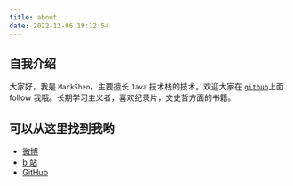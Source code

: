 ```yaml
---
title: about
date: 2022-12-06 19:12:54
---
```


## 自我介绍

大家好，我是 `MarkShen`，主要擅长 `Java` 技术栈的技术。欢迎大家在 [`github`](https://github.com/MarkShen1992)上面 follow 我哦。长期学习主义者，喜欢纪录片，文史哲方面的书籍。

## 可以从这里找到我哟

- [微博][1]
- [b 站][2]
- [GitHub][3]

[1]: https://weibo.com/u/6459914869
[2]: https://space.bilibili.com/426146243
[3]: https://github.com/MarkShen1992
